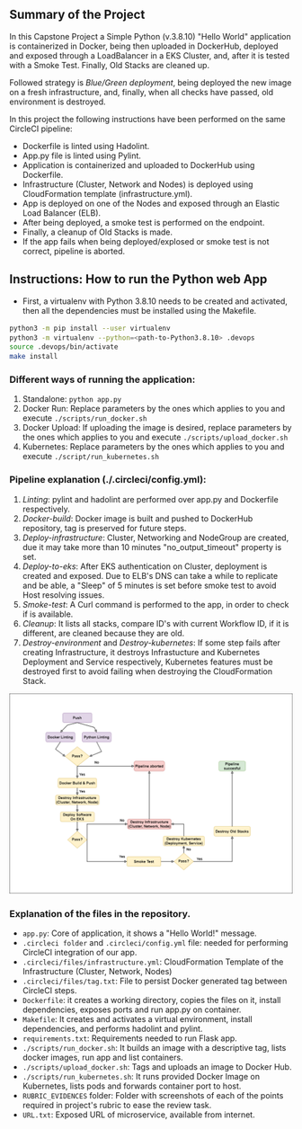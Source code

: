 ## Summary of the Project

In this Capstone Project a Simple Python (v.3.8.10) "Hello World" application is containerized in Docker, being then uploaded in DockerHub, deployed and exposed through a LoadBalancer in a EKS Cluster, and, after it is tested with a Smoke Test. Finally, Old Stacks are cleaned up. 

Followed strategy is *Blue/Green deployment*, being deployed the new image on a fresh infrastructure, and, finally, when all checks have passed, old environment is destroyed.

In this project the following instructions have been performed on the same CircleCI pipeline:

* Dockerfile is linted using Hadolint.
* App.py file is linted using Pylint.
* Application is containerized and uploaded to DockerHub using Dockerfile.
* Infrastructure (Cluster, Network and Nodes) is deployed using CloudFormation template (infrastructure.yml).
* App is deployed on one of the Nodes and exposed through an Elastic Load Balancer (ELB).
* After being deployed, a smoke test is performed on the endpoint.
* Finally, a cleanup of Old Stacks is made.
* If the app fails when being deployed/explosed or smoke test is not correct, pipeline is aborted.

## Instructions: How to run the Python web App

* First, a virtualenv with Python 3.8.10 needs to be created and activated, then all the dependencies must be installed using the Makefile.
```bash
python3 -m pip install --user virtualenv
python3 -m virtualenv --python=<path-to-Python3.8.10> .devops
source .devops/bin/activate
make install
```
### Different ways of running the application:

1. Standalone:  `python app.py`
2. Docker Run:  Replace parameters by the ones which applies to you and execute `./scripts/run_docker.sh`
3. Docker Upload: If uploading the image is desired, replace parameters by the ones which applies to you and execute `./scripts/upload_docker.sh` 
4. Kubernetes: Replace parameters by the ones which applies to you and execute `./script/run_kubernetes.sh`

### Pipeline explanation (./.circleci/config.yml):

1. *Linting*:  pylint and hadolint are performed over app.py and Dockerfile respectively.
2. *Docker-build*:  Docker image is built and pushed to DockerHub repository, tag is preserved for future steps.
3. *Deploy-infrastructure*: Cluster, Networking and NodeGroup are created, due it may take more than 10 minutes "no_output_timeout" property is set.
4. *Deploy-to-eks*: After EKS authentication on Cluster, deployment is created and exposed. Due to ELB's DNS can take a while to replicate and be able, a "Sleep" of 5 minutes is set before smoke test to avoid Host resolving issues.
5. *Smoke-test*: A Curl command is performed to the app, in order to check if is available.
6. *Cleanup*: It lists all stacks, compare ID's with current Workflow ID, if it is different, are cleaned because they are old.
7. *Destroy-environment* and *Destroy-kubernetes*: If some step fails after creating Infrastructure, it destroys Infrastucture and Kubernetes Deployment and Service respectively, Kubernetes features must be destroyed first to avoid failing when destroying the CloudFormation Stack.

![Pipeline](https://github.com/alejandrodelarubiam/Capstone_Project/blob/master/Pipeline_Capstone.png?raw=true)

### Explanation of the files in the repository.

* `app.py`: Core of application, it shows a "Hello World!" message.
* `.circleci folder` and `.circleci/config.yml` file: needed for performing CircleCI integration of our app.
* `.circleci/files/infrastructure.yml`: CloudFormation Template of the Infrastructure (Cluster, Network, Nodes)
* `.circleci/files/tag.txt`: File to persist Docker generated tag between CircleCI steps.
* `Dockerfile`: it creates a working directory, copies the files on it, install dependencies, exposes ports and run app.py on container.
* `Makefile`: It creates and activates a virtual environment, install dependencies, and performs hadolint and pylint.
* `requirements.txt`: Requirements needed to run Flask app.
* `./scripts/run_docker.sh`: It builds an image with a descriptive tag, lists docker images, run app and list containers.
* `./scripts/upload_docker.sh`: Tags and uploads an image to Docker Hub.
* `./scripts/run_kubernetes.sh`: It runs provided Docker Image on Kubernetes, lists pods and forwards container port to host.
* `RUBRIC_EVIDENCES` folder: Folder with screenshots of each of the points required in project's rubric to ease the review task.
* `URL.txt`: Exposed URL of microservice, available from internet.